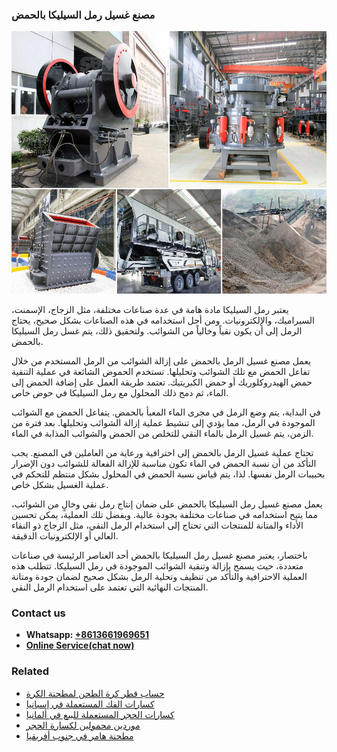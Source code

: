 <h3>مصنع غسيل رمل السيليكا بالحمض</h3><img src='1701853637.jpg' alt=''><p>يعتبر رمل السيليكا مادة هامة في عدة صناعات مختلفة، مثل الزجاج، الإسمنت، السيراميك، والإلكترونيات. ومن أجل استخدامه في هذه الصناعات بشكل صحيح، يحتاج الرمل إلى أن يكون نقياً وخالياً من الشوائب. ولتحقيق ذلك، يتم غسل رمل السيليكا بالحمض.</p><p>يعمل مصنع غسيل الرمل بالحمض على إزالة الشوائب من الرمل المستخدم من خلال تفاعل الحمض مع تلك الشوائب وتحليلها. تستخدم الحموض الشائعة في عملية التنقية حمض الهيدروكلوريك أو حمض الكبريتيك. تعتمد طريقة العمل على إضافة الحمض إلى الماء، ثم دمج ذلك المحلول مع رمل السيليكا في حوض خاص.</p><p>في البداية، يتم وضع الرمل في مجرى الماء المعبأ بالحمض. يتفاعل الحمض مع الشوائب الموجودة في الرمل، مما يؤدي إلى تنشيط عملية إزالة الشوائب وتحليلها. بعد فترة من الزمن، يتم غسيل الرمل بالماء النقي للتخلص من الحمض والشوائب المذابة في الماء.</p><p>تحتاج عملية غسيل الرمل بالحمض إلى احترافية ورعاية من العاملين في المصنع. يجب التأكد من أن نسبة الحمض في الماء تكون مناسبة للإزالة الفعالة للشوائب دون الإضرار بحبيبات الرمل نفسها. لذا، يتم قياس نسبة الحمض في المحلول بشكل منتظم للتحكم في عملية الغسيل بشكل خاص.</p><p>يعمل مصنع غسيل رمل السيليكا بالحمض على ضمان إنتاج رمل نقي وخالٍ من الشوائب، مما يتيح استخدامه في صناعات مختلفة بجودة عالية. وبفضل تلك العملية، يمكن تحسين الأداء والمتانة للمنتجات التي تحتاج إلى استخدام الرمل النقي، مثل الزجاج ذو النقاء العالي أو الإلكترونيات الدقيقة.</p><p>باختصار، يعتبر مصنع غسيل رمل السيليكا بالحمض أحد العناصر الرئيسة في صناعات متعددة، حيث يسمح بإزالة وتنقية الشوائب الموجودة في رمل السيليكا. تتطلب هذه العملية الاحترافية والتأكد من تنظيف وتحلية الرمل بشكل صحيح لضمان جودة ومتانة المنتجات النهائية التي تعتمد على استخدام الرمل النقي.</p><h3>Contact us</h3><ul><li><strong>Whatsapp:&nbsp;<a href="https://wa.me/8613661969651">+8613661969651</a></strong></li><li><a href="https://swt.shibang-china.com/?git&amp;zhl&amp;مصنع غسيل رمل السيليكا بالحمض"><strong>Online Service(chat now)</strong></a></li></ul><h3>Related</h3><ul><li><a href='حساب قطر كرة الطحن لمطحنة الكرة.md'>حساب قطر كرة الطحن لمطحنة الكرة</a></li><li><a href='كسارات الفك المستعملة في إسبانيا.md'>كسارات الفك المستعملة في إسبانيا</a></li><li><a href='كسارات الحجر المستعملة للبيع في ألمانيا.md'>كسارات الحجر المستعملة للبيع في ألمانيا</a></li><li><a href='موردين محمولين لكسارة الحجر.md'>موردين محمولين لكسارة الحجر</a></li><li><a href='مطحنة هامر في جنوب أفريقيا.md'>مطحنة هامر في جنوب أفريقيا</a></li></ul>